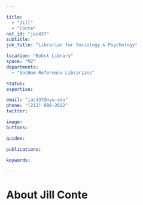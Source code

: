 ```yaml
---

title:
  - "Jill"
  - "Conte"
net_id: "jac437"
subtitle: 
job_title: "Librarian for Sociology & Psychology"

location: "Bobst Library"
space: "MZ"
departments:
  - "SocHum Reference Librarians"

status: 
expertise:

email: "jac437@nyu.edu"
phone: "(212) 998-2622"
twitter: 

image: 
buttons:

guides:

publications:

keywords:

---
```


# About Jill Conte


